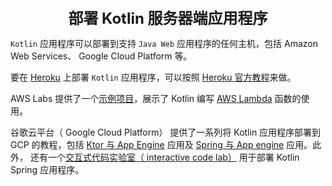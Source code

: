 <center><font size="5"><b>部署 Kotlin 服务器端应用程序</b></font></center>

`Kotlin` 应用程序可以部署到支持 `Java Web` 应用程序的任何主机，包括 Amazon Web Services、 Google Cloud Platform 等。

要在 [Heroku](https://www.heroku.com) 上部署 `Kotlin` 应用程序，可以按照 [Heroku 官方教程](https://devcenter.heroku.com)来做。

AWS Labs 提供了一个[示例项目](https://github.com/awslabs/serverless-photo-recognition)，展示了 Kotlin 编写 [AWS Lambda](https://aws.amazon.com/lambda/) 函数的使用。

谷歌云平台（ Google Cloud Platform） 提供了一系列将 Kotlin 应用程序部署到 GCP 的教程，包括 [Ktor 与 App Engine](https://codelabs.developers.google.com/codelabs/cloud-spring-cloud-gcp-kotlin) 应用及 [Spring 与 App engine](https://codelabs.developers.google.com/codelabs/cloud-spring-cloud-gcp-kotlin) 应用。此外， 还有一个[交互式代码实验室（ interactive code lab）](https://codelabs.developers.google.com/codelabs/cloud-spring-cloud-gcp-kotlin) 用于部署 Kotlin Spring 应用程序。

